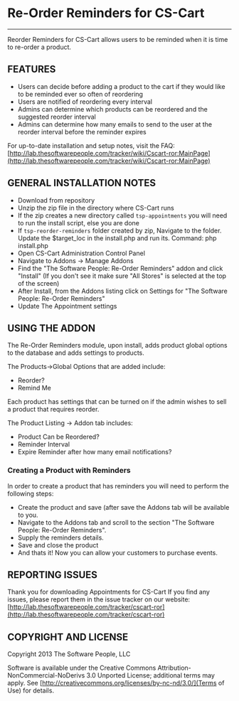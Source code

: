 # Re-Order Reminders for CS-Cart
-------
Reorder Reminders for CS-Cart allows users to be reminded when it is time to re-order a product.

## FEATURES

* Users can decide before adding a product to the cart if they would like to be reminded ever so often of reordering
* Users are notified of reordering every interval
* Admins can determine which products can be reordered and the suggested reorder interval
* Admins can determine how many emails to send to the user at the reorder interval before the reminder expires

For up-to-date installation and setup notes, visit the FAQ:
[http://lab.thesoftwarepeople.com/tracker/wiki/Cscart-ror:MainPage](http://lab.thesoftwarepeople.com/tracker/wiki/Cscart-ror:MainPage)


## GENERAL INSTALLATION NOTES

* Download from repository
* Unzip the zip file in the directory where CS-Cart runs
* If the zip creates a new directory called `tsp-appointments` you will need to run the install script, else you are done
* If `tsp-reorder-reminders` folder created by zip, Navigate to the folder. Update the $target_loc in the install.php and run its. Command: php install.php
* Open CS-Cart Administration Control Panel
* Navigate to Addons -> Manage Addons
* Find the "The Software People: Re-Order Reminders" addon and click "Install" (If you don't see it make sure "All Stores" is selected at the top of the screen)
* After Install, from the Addons listing click on Settings for "The Software People: Re-Order Reminders"
* Update The Appointment settings

## USING THE ADDON

The Re-Order Reminders module, upon install, adds product global options to the database and adds settings to products.

The Products->Global Options that are added include:

* Reorder?
* Remind Me

Each product has settings that can be turned on if the admin wishes to sell a product that requires reorder. 

The Product Listing -> Addon tab includes:

* Product Can be Reordered?
* Reminder Interval
* Expire Reminder after how many email notifications?

### Creating a Product with Reminders

In order to create a product that has reminders you will need to perform the following steps:

* Create the product and save (after save the Addons tab will be available to you.
* Navigate to the Addons tab and scroll to the section "The Software People: Re-Order Reminders".
* Supply the reminders details.
* Save and close the product
* And thats it! Now you can allow your customers to purchase events.


## REPORTING ISSUES

Thank you for downloading Appointments for CS-Cart
If you find any issues, please report them in the issue tracker on our website:
[http://lab.thesoftwarepeople.com/tracker/cscart-ror](http://lab.thesoftwarepeople.com/tracker/cscart-ror)

## COPYRIGHT AND LICENSE

Copyright 2013 The Software People, LLC

Software is available under the Creative Commons Attribution-NonCommercial-NoDerivs 3.0 Unported License; additional terms may apply. See [http://creativecommons.org/licenses/by-nc-nd/3.0/](Terms of Use) for details.
